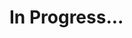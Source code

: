 # In Progress...

<!-- ```bash
# npm
npm install

# pnpm
pnpm install

# yarn
yarn install

# bun
bun install
``` -->

<!-- ## Development Server

Start the development server on `http://localhost:3000`: -->

<!-- ```bash
# npm
npm run dev

# pnpm
pnpm run dev

# yarn
yarn dev

# bun
bun run dev
```

## Production

Build the application for production:

```bash
# npm
npm run build

# pnpm
pnpm run build

# yarn
yarn build

# bun
bun run build
```

Locally preview production build:

```bash
# npm
npm run preview

# pnpm
pnpm run preview

# yarn
yarn preview

# bun
bun run preview
``` -->
